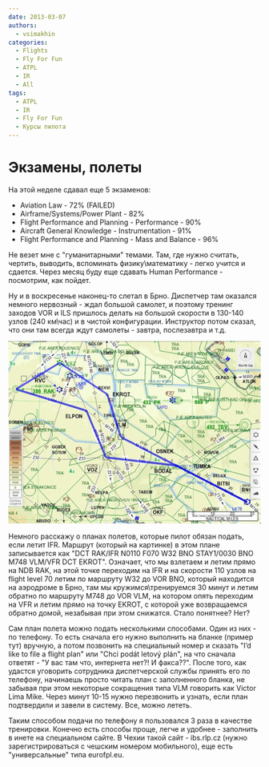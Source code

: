 ```yaml
---
date: 2013-03-07
authors:
  - vsimakhin
categories:
  - Flights
  - Fly For Fun
  - ATPL
  - IR
  - All
tags:
  - ATPL
  - IR
  - Fly For Fun
  - Курсы пилота
---
```


# Экзамены, полеты

На этой неделе сдавал еще 5 экзаменов:

* Aviation Law - 72% (FAILED)
* Airframe/Systems/Power Plant - 82%
* Flight Performance and Planning - Performance - 90%
* Aircraft General Knowledge - Instrumentation - 91%
* Flight Performance and Planning - Mass and Balance - 96%

Не везет мне с "гуманитарными" темами. Там, где нужно считать, чертить, выводить, вспоминать физику\математику - легко учится и сдается. Через месяц буду еще сдавать Human Performance - посмотрим, как пойдет.

Ну и в воскресенье наконец-то слетал в Брно. Диспетчер там оказался немного нервозный - ждал большой самолет, и поэтому тренинг заходов VOR и ILS пришлось делать на большой скорости в 130-140 узлов (240 км\час) и в чистой конфигурации. Инструктор потом сказал, что они там всегда ждут самолеты - завтра, послезавтра и т.д.

![](LKSZ-LKTB.jpg)

<!-- more -->

Немного расскажу о планах полетов, которые пилот обязан подать, если летит IFR. Маршрут (который на картинке) в этом плане записывается как "DCT RAK/IFR N0110 F070 W32 BNO STAY1/0030 BNO M748 VLM/VFR DCT EKROT". Означает, что мы взлетаем и летим прямо на NDB RAK, на этой точке переходим на IFR и на скорости 110 узлов на flight level 70 летим по маршруту W32 до VOR BNO, который находится на аэродроме в Брно, там мы кружимся\тренируемся 30 минут и летим обратно по маршруту M748 до VOR VLM, на котором опять переходим на VFR и летим прямо на точку EKROT, с которой уже возвращаемся обратно домой, незабывая при этом снижатся. Стало понятнее? Нет?

Сам план полета можно подать несколькими способами. Один из них - по телефону. То есть сначала его нужно выполнить на бланке (пример тут) вручную, а потом позвонить на специальный номер и сказать "I’d like to file a flight plan" или "Chci podát letový plán", на что сначала ответят  - "У вас там что, интернета нет?! И факса??". После того, как удастся уговорить сотрудника диспетчерской службы принять его по телефону, начинаешь просто читать план с заполненного бланка, не забывая при этом некоторые сокращения типа VLM говорить как Victor Lima Mike. Через минут 10-15 нужно перезвонить и узнать, если план подтвердили и завели в систему. Все, можно лететь.

Таким способом подачи по телефону я пользовался 3 раза в качестве тренировки. Конечно есть способы проще, легче и удобнее - заполнить в инете на специальном сайте. В Чехии такой сайт - ibs.rlp.cz (нужно зарегистрироваться с чешским номером мобильного), еще есть "универсальные" типа eurofpl.eu.